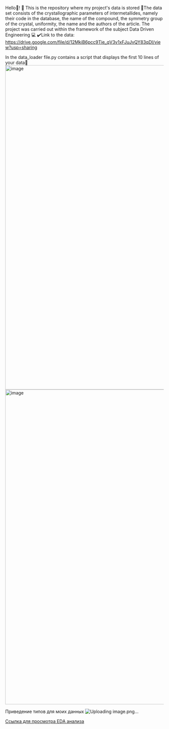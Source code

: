 Hello👋! 📕 This is the repository where my project's data is stored
🧪The data set consists of the crystallographic parameters of intermetallides, namely their code in the database, the name of the compound, the symmetry group of the crystal, uniformity, the name and the authors of the article.
The project was carried out within the framework of the subject Data Driven Engineering 💻
✔️Link to the data: https://drive.google.com/file/d/12MkiB6pcc9Tie_qV3v1xFJuJvQY83qDl/view?usp=sharing

In the data_loader file.py contains a script that displays the first 10 lines of your data📑
<img width="1894" height="1030" alt="image" src="https://github.com/user-attachments/assets/c054d821-43a4-4d8d-81d1-aa8f7d20e6a5" />
<img width="1833" height="1000" alt="image" src="https://github.com/user-attachments/assets/65953f1d-fb00-41fd-95da-da516e45f6e8" />

Приведение типов для моих данных 
![Uploading image.png…]()

[Ссылка для просмотра EDA анализа](https://nbviewer.org/github/grebennikovaleksej751-bot/Grebennikov-/blob/main/notebook/EDA_1.ipynb)
